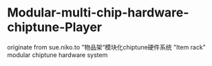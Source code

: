 # Modular-multi-chip-hardware-chiptune-Player

originate from sue.niko.to 
”物品架“模块化chiptune硬件系统
"Item rack" modular chiptune hardware system
